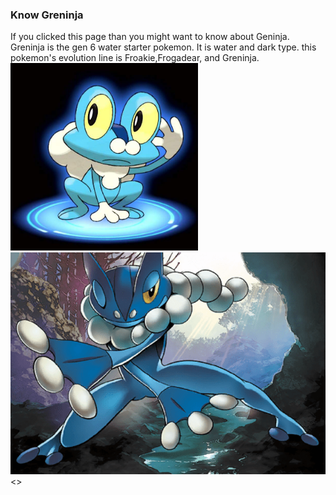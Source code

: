 ### Know Greninja 
If you clicked this page than you might want to know about Geninja. Greninja is the gen 6 water starter pokemon. It is water and dark type. this pokemon's evolution line is Froakie,Frogadear, and Greninja.
<img src="Frokie.jpg" height="300" width="300"/>
<img src="Frogadier.png"/>
<>


